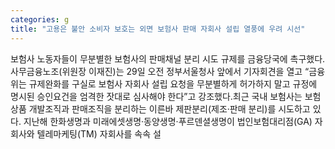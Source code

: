 ```yaml
---
categories: g
title: "고용은 불안 소비자 보호는 외면 보험사 판매 자회사 설립 열풍에 우려 시선"
---
```

보험사 노동자들이 무분별한 보험사의 판매채널 분리 시도 규제를 금융당국에 촉구했다.사무금융노조(위원장 이재진)는 29일 오전 정부서울청사 앞에서 기자회견을 열고 “금융위는 규제완화를 구실로 보험사 자회사 설립 요청을 무분별하게 허가하지 말고 규정에 명시된 승인요건을 엄격한 잣대로 심사해야 한다”고 강조했다.최근 국내 보험사는 보험상품 개발조직과 판매조직을 분리하는 이른바 제판분리(제조·판매 분리)를 시도하고 있다. 지난해 한화생명과 미래에셋생명·동양생명·푸르덴셜생명이 법인보험대리점(GA) 자회사와 텔레마케팅(TM) 자회사를 속속 설